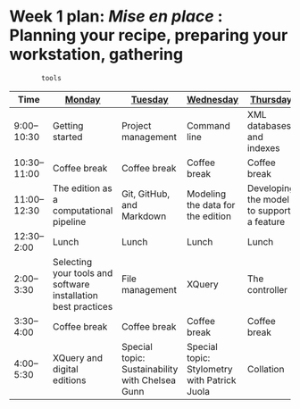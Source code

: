 # Week 1 plan: *Mise en place* : Planning your recipe, preparing your workstation, gathering
            tools

Time | [Monday](week_1_day_1_plan.md) |[Tuesday](week_1_day_2_plan.md) |[Wednesday](week_1_day_3_plan.md) |[Thursday](week_1_day_4_plan.md) |[Friday](week_1_day_5_plan.md) |
---- | ---- | ---- | ---- | ---- | ----
9:00–10:30 |  Getting started | Project management | Command line | XML databases and indexes | ODDs and collaborative encoding 
10:30–11:00 |  Coffee break | Coffee break | Coffee break | Coffee break | Coffee break 
11:00–12:30 |  The edition as a computational pipeline | Git, GitHub, and Markdown | Modeling the data for the edition | Developing the model to support a feature | Git and GitHub in Real Life 
12:30–2:00 |  Lunch | Lunch | Lunch | Lunch | Lunch 
2:00–3:30 |  Selecting your tools and software installation best practices | File management | XQuery | The controller | Search functionality 
3:30–4:00 |  Coffee break | Coffee break | Coffee break | Coffee break | Coffee break 
4:00–5:30 |  XQuery and digital editions | Special topic: Sustainability with Chelsea Gunn | Special topic: Stylometry with Patrick Juola | Collation | Special topic: IIIF with Jeffrey Witt 
